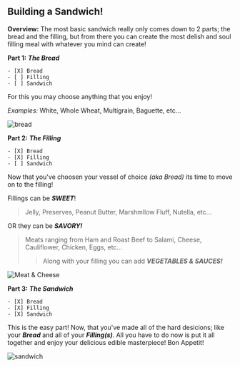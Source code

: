 ## Building a Sandwich!

**Overview:** The most basic sandwich really only comes down to 2 parts; the bread and the filling, but from there you can create the most delish and soul filling meal with whatever you mind can create!

**Part 1:** ***The Bread***
```
- [X] Bread
- [ ] Filling
- [ ] Sandwich
```
For this you may choose anything that you enjoy!

*Examples:* White, Whole Wheat, Multigrain, Baguette, etc...

![bread](https://plus.unsplash.com/premium_photo-1675788939191-713c2abf3da6?q=80&w=871&auto=format&fit=crop&ixlib=rb-4.0.3&ixid=M3wxMjA3fDB8MHxwaG90by1wYWdlfHx8fGVufDB8fHx8fA%3D%3D)

**Part 2:** ***The Filling***
```
- [X] Bread
- [X] Filling
- [ ] Sandwich
```
Now that you've choosen your vessel of choice *(aka Bread)* its time to move on to the filling!

Fillings can  be ***SWEET***!
> Jelly, Preserves, Peanut Butter, Marshmllow Fluff, Nutella, etc...

OR they can be ***SAVORY!***
> Meats ranging from Ham and Roast Beef to Salami, Cheese, Cauliflower, Chicken, Eggs, etc...
>> Along with your filling you can add ***VEGETABLES & SAUCES!*** 

![Meat & Cheese](https://images.unsplash.com/photo-1689774504345-6cf299b0b312?q=80&w=799&auto=format&fit=crop&ixlib=rb-4.0.3&ixid=M3wxMjA3fDB8MHxwaG90by1wYWdlfHx8fGVufDB8fHx8fA%3D%3D)

**Part 3:** ***The Sandwich***
```
- [X] Bread
- [X] Filling
- [X] Sandwich
```
This is the easy part! Now, that you've made all of the hard desicions; like your ***Bread*** and all of your ***Filling(s)***. All you have to do now is put it all together and enjoy your delicious edible masterpiece! Bon Appetit!

![sandwich](https://images.unsplash.com/photo-1481070414801-51fd732d7184?w=800&auto=format&fit=crop&q=60&ixlib=rb-4.0.3&ixid=M3wxMjA3fDB8MHxzZWFyY2h8NHx8c2FuZHdpY2hlc3xlbnwwfHwwfHx8MA%3D%3D)
